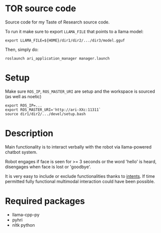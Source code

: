 # TOR source code
Source code for my Taste of Research source code.

To run it make sure to export `LLAMA_FILE` that points to a llama model:

```
export LLAMA_FILE=${HOME}/dir1/dir2/.../dir3/model.gguf
```

Then, simply do:
```
roslaunch ari_application_manager manager.launch
```

# Setup

Make sure `ROS_IP`, `ROS_MASTER_URI` are setup and the workspace is sourced (as well as noetic)

```
export ROS_IP=...
export ROS_MASTER_URI='http://ari-XXc:11311`
source dir1/dir2/.../devel/setup.bash
```

# Description

Main functionality is to interact verbally with the robot via llama-powered chatbot system.

Robot engages if face is seen for >= 3 seconds or the word 'hello' is heard, disengages when face is lost or 'goodbye'.

It is very easy to include or exclude functionalities thanks to 
[intents](https://docs.pal-robotics.com/ari/sdk/23.1/development/intents.html). If time permitted fully functional multimodal interaction could have been possible.

# Required packages

* llama-cpp-py
* pyhri
* nltk python